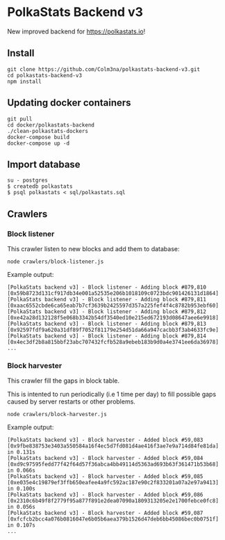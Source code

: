 # PolkaStats Backend v3

New improved backend for https://polkastats.io!

## Install

```
git clone https://github.com/Colm3na/polkastats-backend-v3.git
cd polkastats-backend-v3
npm install
```

## Updating docker containers

```
git pull
cd docker/polkastats-backend
./clean-polkastats-dockers
docker-compose build
docker-compose up -d
```

## Import database

```
su - postgres
$ createdb polkastats
$ psql polkastats < sql/polkastats.sql
```

## Crawlers

### Block listener

This crawler listen to new blocks and add them to database:

```
node crawlers/block-listener.js
```

Example output:

```
[PolkaStats backend v3] - Block listener - Adding block #879,810 [0x59b8723d131cf917db34e001a52535e206b1018109c0723bdc901426131d1864]
[PolkaStats backend v3] - Block listener - Adding block #879,811 [0xaac6552cbde6ca65eab7b7cf3639b2425597d357a225fef4f4c8782b953ebf60]
[PolkaStats backend v3] - Block listener - Adding block #879,812 [0xe42a28d132128f5e068b3342b54df3540ed10e215ed672193d08647aee6e9918]
[PolkaStats backend v3] - Block listener - Adding block #879,813 [0x92597fdf9a620a31df89f7052f81179e254d51da66a947cacbb3f3ab4633fc9e]
[PolkaStats backend v3] - Block listener - Adding block #879,814 [0x4ec3df2b8a815bbf23abc707432fcfb528a9ebeb183b9d0a4e3741ee6da36978]
...
```

### Block harvester

This crawler fill the gaps in block table.

This is intented to run periodically (i.e 1 time per day) to fill possible gaps caused by server restarts or other problems.

```
node crawlers/block-harvester.js
```

Example output:

```
[PolkaStats backend v3] - Block harvester - Added block #59,083 [0x9fbe838753e3403a550584a16f4ec5d7fd081d4ae416f3ae7e9a714d84fe81da] in 0.131s
[PolkaStats backend v3] - Block harvester - Added block #59,084 [0xd9c97595fedd77f42f64d57f36abca4bb49114d5363ad693b63f361471b53b68] in 0.066s
[PolkaStats backend v3] - Block harvester - Added block #59,085 [0xe035e4c19879ef3ffb650eafee4a9fc592ac187e90c2f833201a07a2e97a9413] in 0.100s
[PolkaStats backend v3] - Block harvester - Added block #59,086 [0x2310c6b49f8f2779f95a877f891e2dea07090a1809313205e2e1700febce0fc8] in 0.056s
[PolkaStats backend v3] - Block harvester - Added block #59,087 [0xfcfcb2bcc4a076b0816047e6b05b6aea379b1526d47deb6bb45086bec0b0751f] in 0.107s
...
```
